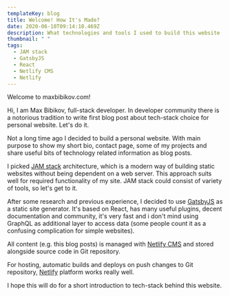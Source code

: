 ```yaml
---
templateKey: blog
title: Welcome! How It's Made?
date: 2020-06-10T09:14:18.469Z
description: What technologies and tools I used to build this website
thumbnail: " "
tags:
  - JAM stack
  - GatsbyJS
  - React
  - Netlify CMS
  - Netlify
---
```

Welcome to maxbibikov.com!

Hi, I am Max Bibikov, full-stack developer. In developer community there is a notorious tradition to write first blog post about tech-stack choice for personal website. Let's do it.

Not a long time ago I decided to build a personal website. With main purpose to show my short bio, contact page, some of my projects and share useful bits of technology related information as blog posts.

 I picked [JAM stack](https://jamstack.org/) architecture, which is a modern way of building static websites without being dependent on a web server. This approach suits well for required functionality of my site. JAM stack could consist of variety of tools, so let's get to it.

 After some research and previous experience, I decided to use [GatsbyJS](https://www.gatsbyjs.org/) as a static site generator. It's based on React, has many useful plugins, decent documentation and community, it's very fast and i don't mind using GraphQL as additional layer to access data (some people count it as a confusing complication for simple websites). 

All content (e.g. this blog posts) is managed with [Netlify CMS](https://www.netlifycms.org/) and stored alongside source code in Git repository.

[](https://www.netlify.com/)For hosting, automatic builds and deploys on push changes to Git repository, [Netlify](https://www.netlify.com/) platform works really well.

I hope this will do for a short introduction to tech-stack behind this website.
